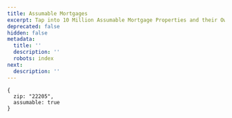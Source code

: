 ```yaml
---
title: Assumable Mortgages
excerpt: Tap into 10 Million Assumable Mortgage Properties and their Owners
deprecated: false
hidden: false
metadata:
  title: ''
  description: ''
  robots: index
next:
  description: ''
---
```

```
{
  zip: "22205",
  assumable: true
} 
```
